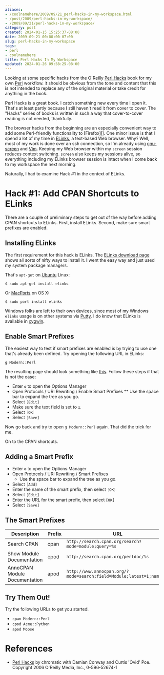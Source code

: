 ```yaml
---
aliases:
- /coolnamehere/2009/09/21_perl-hacks-in-my-workspace.html
- /post/2009/perl-hacks-in-my-workspace/
- /2009/09/21/perl-hacks-in-my-workspace/
category: post
created: 2024-01-15 15:25:37-08:00
date: 2009-09-21 00:00:00-07:00
slug: perl-hacks-in-my-workspace
tags:
- perl
- coolnamehere
title: Perl Hacks In My Workspace
updated: 2024-01-26 09:58:25-08:00
---
```


Looking at some specific hacks from the O'Reilly [Perl Hacks](http://oreilly.com/catalog/9780596526740/) book for my own [Perl](../../../card/Perl.md) workflow. It should be obvious from the tone and content that this is not intended to replace any of the  original material or take credit for anything in the book. 

<!--more-->

Perl Hacks is a great book. I catch something new every time I open it. That's 
at least partly because I still haven't read it from cover to cover. The "Hacks" 
series of books is written in such a way that cover-to-cover reading is not 
needed, thankfully.

The browser hacks from the beginning are an especially convenient way 
to add some Perl-friendly functionality to \[Firefox\]\[\].
One minor issue is that I spend a lot of my time in [ELinks](http://elinks.cz/), 
a text-based Web browser. Why? Well, most of my work is done over an ssh
connection, so I'm already using [gnu-screen](../../2007/01/gnu-screen.md) and [Vim](../../../card/Vim.md). Keeping my Web
browser within my `screen` session reduces context switching. `screen` also
keeps my sessions alive, so everything including my ELinks browser session is
intact when I come back to my workspace the next morning.

Naturally, I had to examine Hack #1 in the context of ELinks.

# Hack #1: Add CPAN Shortcuts to ELinks

There are a couple of preliminary steps to get out of the way before adding
CPAN shortcuts to ELinks. First, install ELinks. Second, make sure smart
prefixes are enabled.

## Installing ELinks

The first requirement for this hack is ELinks. The [ELinks download page](http://elinks.cz/download.html) shows all sorts of nifty ways to install it. I went the easy way and just used my system package managers.

That's `apt-get` on [Ubuntu](http://www.ubuntu.com) Linux:

````
$ sudo apt-get install elinks
````

Or [MacPorts](http://www.macports.org/) on OS X:

````
$ sudo port install elinks
````

Windows folks are left to their own devices, since most of my Windows `elinks`  usage is on other systems via [Putty](http://www.chiark.greenend.org.uk/~sgtatham/putty/). I do know that ELinks is available in [cygwin](../../2004/07/cygwin.md).

## Enable Smart Prefixes

The easiest way to test if smart prefixes are enabled is by trying to use
one that's already been defined. Try opening the following URL in ELinks:

````
g Modern::Perl
````

The resulting page should look something like [this](http://www.google.com/search?q=Modern%3a%3aPerl&btnG=Google+Search).
Follow these steps if that is not the case:

* Enter `o` to open the Options Manager
* Open Protocols / URI Rewriting / Enable Smart Prefixes
  \** Use the space bar to expand the tree as you go.
* Select `[Edit]`
* Make sure the text field is set to `1`.
* Select `[OK]`
* Select `[Save]`

Now go back and try to open `g Modern::Perl` again. That did the trick for me.

On to the CPAN shortcuts.

## Adding a Smart Prefix

* Enter `o` to open the Options Manager
* Open Protocols / URI Rewriting / Smart Prefixes
  * Use the space bar to expand the tree as you go.
* Select `[Add]`
* Enter the name of the smart prefix, then select `[OK]`
* Select `[Edit]`
* Enter the URL for the smart prefix, then select `[OK]`
* Select `[Save]`

## The Smart Prefixes

|Description|Prefix|URL|
|-----------|------|---|
|Search CPAN|cpan|`http://search.cpan.org/search?mode=module;query=%s`|
|Show Module Documentation|cpod|`http://search.cpan.org/perldoc/%s`|
|AnnoCPAN Module Documentation|apod|`http://www.annocpan.org/?mode=search;field=Module;latest=1;name=%s`|

## Try Them Out!

Try the following URLs to get you started.

* `cpan Modern::Perl`
* `cpod Acme::Python`
* `apod Moose`

# References

* [Perl Hacks](http://oreilly.com/catalog/9780596526740/) by chromatic with 
  Damian Conway and Curtis 'Ovid' Poe. Copyright 2006 O'Reilly Media, Inc., 0-596-52674-1